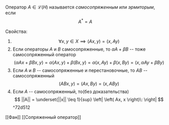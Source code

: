 Оператор $A \in \mathcal{L}(H)$ называется *самосопряженным* или *эрмиторым*, если $$
A^{*}=A
$$

Свойства:
1. $$
\forall x, y \in X \implies (Ax, y)= (x, Ay)
$$
2. Если операторы $A$ и $B$ самосопряженные, то $\alpha A + \beta B$ -- тоже самосопряженный оператор
$$
(\alpha Ax + \beta Bx, y) = \alpha(Ax, y) + \beta(Bx, y) = \alpha(x, Ay) + \beta(x, By) = (x, \alpha Ay + \beta By)
$$
3. Если $A$ и $B$ -- самосопряженные и перестановочные, то $AB$ -- самосопряженный $$
(ABx, y) = (Ax, By) = (x, ABy)
$$
4. Если $A$ -- самосопряженный, то(без доказательства)
$$
||A|| = \underset{||x|| \leq 1}{sup} \left| \left( Ax, x \right)\: \right| 
$$ ^72d512

[[Фан]] [[Сопряженный оператор]]